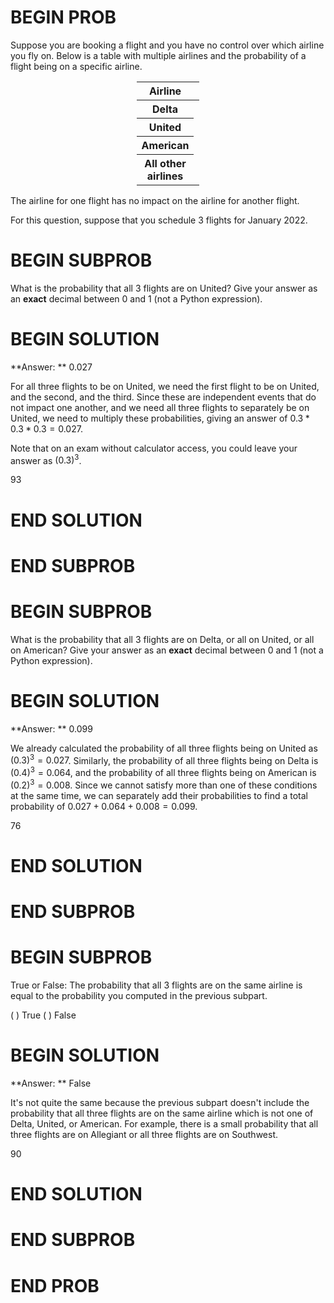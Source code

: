 # BEGIN PROB

Suppose you are booking a flight and you have no control over which airline you fly on. Below is a table with multiple airlines and the probability of a flight being on a specific airline. 


<center>
<table class="table" style="width:20%">
  <thead>
    <tr>
      <th scope="col">Airline</th>
      <th scope="col">Chance</th>
    </tr>
  </thead>
  <tbody>
    <tr>
      <th scope="row">Delta</th>
      <td>0.4</td>
    </tr>
    <tr>
      <th scope="row">United</th>
      <td>0.3</td>
    </tr>
    <tr>
      <th scope="row">American</th>
      <td>0.2</td>
    </tr>
    <tr>
      <th scope="row">All other airlines</th>
      <td>0.1</td>
    </tr>
  </tbody>
</table>
</center>

The airline for one flight has no impact on the airline for another flight.

For this question, suppose that you schedule 3 flights for January 2022.

# BEGIN SUBPROB

What is the probability that all 3 flights are on United? Give your answer as an **exact** decimal between 0 and 1 (not a Python expression).

# BEGIN SOLUTION

**Answer: ** 0.027

For all three flights to be on United, we need the first flight to be on United, and the second, and the third. Since these are independent events that do not impact one another, and we need all three flights to separately be on United, we need to multiply these probabilities, giving an answer of $0.3*0.3*0.3 = 0.027$.

Note that on an exam without calculator access, you could leave your answer as $(0.3)^3$.

<average>93</average>

# END SOLUTION

# END SUBPROB

# BEGIN SUBPROB

What is the probability that all 3 flights are on Delta, or all on United, or all on American? Give your answer as an **exact** decimal between 0 and 1 (not a Python expression).

# BEGIN SOLUTION

**Answer: ** 0.099

We already calculated the probability of all three flights being on United as $(0.3)^3 = 0.027$. Similarly, the probability of all three flights being on Delta is $(0.4)^3 = 0.064$, and the probability of all three flights being on American is $(0.2)^3 = 0.008$. Since we cannot satisfy more than one of these conditions at the same time, we can separately add their probabilities to find a total probability of $0.027 + 0.064 + 0.008 = 0.099$.

<average>76</average>

# END SOLUTION

# END SUBPROB

# BEGIN SUBPROB

True or False: The probability that all 3 flights are on the same airline is equal to the probability you computed in the previous subpart.

( ) True
( ) False

# BEGIN SOLUTION

**Answer: ** False

It's not quite the same because the previous subpart doesn't include the probability that all three flights are on the same airline which is not one of Delta, United, or American. For example, there is a small probability that all three flights are on Allegiant or all three flights are on Southwest. 

<average>90</average>

# END SOLUTION

# END SUBPROB

# END PROB
